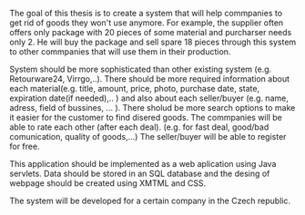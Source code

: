The goal of this thesis is to create a system that will help commpanies to get rid of goods they won't use anymore. For example, the supplier often offers only package with 20 pieces of some material and purcharser needs only 2. He will buy the package and sell spare 18 pieces through this system to other commpanies that will use them in their production.

System should be more sophisticated than other existing system (e.g. Retourware24, Virrgo,..). There should be more required information about each material(e.g. title, amount, price, photo, purchase date, state, expiration date(if needed),.. ) and also about each seller/buyer (e.g. name, adress, field of bussines, ... ). There sholud be more search options to make it easier for the customer to find disered goods. The commpanies will be able to rate each other (after each deal). (e.g. for fast deal, good/bad comunication, quality of goods,...) The seller/buyer will be able to register for free.

This application should be implemented as a web aplication using Java servlets. Data should be stored in an SQL database and the desing of webpage should be created using XMTML and CSS.

The system will be developed for a certain company in the Czech republic.